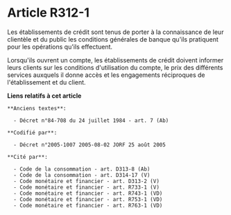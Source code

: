 # Article R312-1

Les établissements de crédit sont tenus de porter à la connaissance de leur clientèle et du public les conditions générales
de banque qu'ils pratiquent pour les opérations qu'ils effectuent.

Lorsqu'ils ouvrent un compte, les établissements de crédit doivent informer leurs clients sur les conditions d'utilisation du
compte, le prix des différents services auxquels il donne accès et les engagements réciproques de l'établissement et du
client.

**Liens relatifs à cet article**

	**Anciens textes**:

	  - Décret n°84-708 du 24 juillet 1984 - art. 7 (Ab)

	**Codifié par**:

	  - Décret n°2005-1007 2005-08-02 JORF 25 août 2005

	**Cité par**:

	  - Code de la consommation - art. D313-8 (Ab)
	  - Code de la consommation - art. D314-17 (V)
	  - Code monétaire et financier - art. D313-2 (V)
	  - Code monétaire et financier - art. R733-1 (V)
	  - Code monétaire et financier - art. R743-1 (VD)
	  - Code monétaire et financier - art. R753-1 (VD)
	  - Code monétaire et financier - art. R763-1 (VD)
